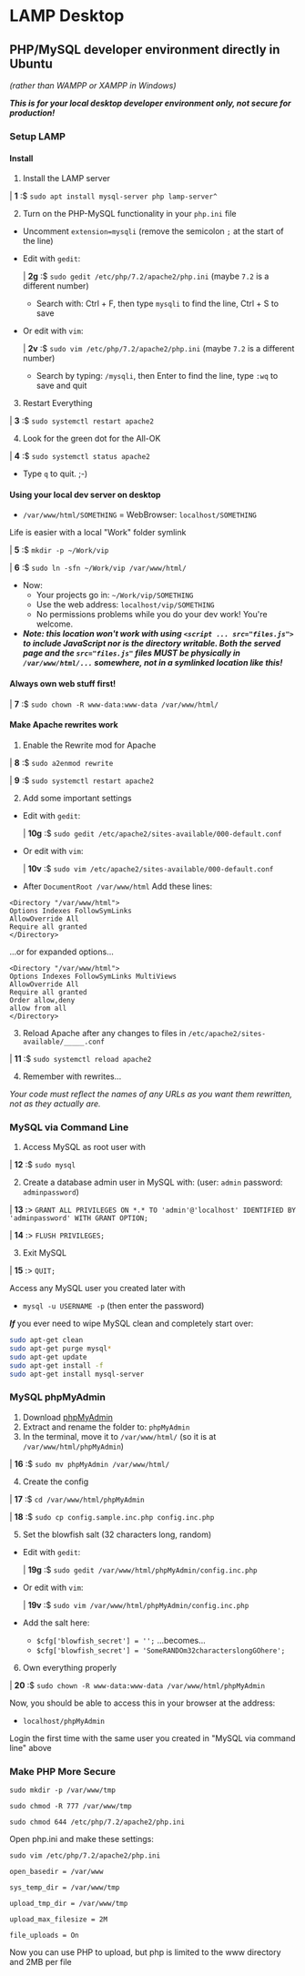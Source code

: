 # LAMP Desktop
## PHP/MySQL developer environment directly in Ubuntu
*(rather than WAMPP or XAMPP in Windows)*

***This is for your local desktop developer environment only, not secure for production!***

### Setup LAMP

#### Install

1. Install the LAMP server

| **1** :$ `sudo apt install mysql-server php lamp-server^`

2. Turn on the PHP-MySQL functionality in your `php.ini` file
  - Uncomment `extension=mysqli` (remove the semicolon `;` at the start of the line)
  - Edit with `gedit`:

    | **2g** :$ `sudo gedit /etc/php/7.2/apache2/php.ini` (maybe `7.2` is a different number)

    - Search with: Ctrl + F, then type `mysqli` to find the line, Ctrl + S to save

  - Or edit with `vim`:

    | **2v** :$ `sudo vim /etc/php/7.2/apache2/php.ini` (maybe `7.2` is a different number)

    - Search by typing: `/mysqli`, then Enter to find the line, type `:wq` to save and quit

3. Restart Everything

| **3** :$ `sudo systemctl restart apache2`

4. Look for the green dot for the All-OK

| **4** :$ `sudo systemctl status apache2`

  - Type `q` to quit. ;-)

#### Using your local dev server on desktop

- `/var/www/html/SOMETHING` = WebBrowser: `localhost/SOMETHING`

Life is easier with a local "Work" folder symlink

| **5** :$ `mkdir -p ~/Work/vip`

| **6** :$ `sudo ln -sfn ~/Work/vip /var/www/html/`

- Now:
  - Your projects go in: `~/Work/vip/SOMETHING`
  - Use the web address: `localhost/vip/SOMETHING`
  - No permissions problems while you do your dev work! You're welcome.
- ***Note: this location won't work with using `<script ... src="files.js">` to include JavaScript nor is the directory writable. Both the served page and the `src="files.js"` files MUST be physically in `/var/www/html/...` somewhere, not in a symlinked location like this!***

#### Always own web stuff first!

| **7** :$ `sudo chown -R www-data:www-data /var/www/html/`

#### Make Apache rewrites work

1. Enable the Rewrite mod for Apache

| **8** :$ `sudo a2enmod rewrite`

| **9** :$ `sudo systemctl restart apache2`

2. Add some important settings
- Edit with `gedit`:

  | **10g** :$ `sudo gedit /etc/apache2/sites-available/000-default.conf`

- Or edit with `vim`:

  | **10v** :$ `sudo vim /etc/apache2/sites-available/000-default.conf`

- After `DocumentRoot /var/www/html` Add these lines:
```
<Directory "/var/www/html">
Options Indexes FollowSymLinks
AllowOverride All
Require all granted
</Directory>
```

...or for expanded options...

```
<Directory "/var/www/html">
Options Indexes FollowSymLinks MultiViews
AllowOverride All
Require all granted
Order allow,deny
allow from all
</Directory>
```

3. Reload Apache after any changes to files in `/etc/apache2/sites-available/_____.conf`

| **11** :$ `sudo systemctl reload apache2`

4. Remember with rewrites...

*Your code must reflect the names of any URLs as you want them rewritten, not as they actually are.*

### MySQL via Command Line

1. Access MySQL as root user with

  | **12** :$ `sudo mysql`

2. Create a database admin user in MySQL with: (user: `admin` password: `adminpassword`)

  | **13** :>  `GRANT ALL PRIVILEGES ON *.* TO 'admin'@'localhost' IDENTIFIED BY 'adminpassword' WITH GRANT OPTION;`

  | **14** :> `FLUSH PRIVILEGES;`

3. Exit MySQL

  | **15** :> `QUIT;`

Access any MySQL user you created later with
- `mysql -u USERNAME -p` (then enter the password)

***If*** you ever need to wipe MySQL clean and completely start over:

```sh
sudo apt-get clean
sudo apt-get purge mysql*
sudo apt-get update
sudo apt-get install -f
sudo apt-get install mysql-server
```

### MySQL phpMyAdmin

1. Download [phpMyAdmin](https://www.phpmyadmin.net/downloads/)
2. Extract and rename the folder to: `phpMyAdmin`
3. In the terminal, move it to `/var/www/html/` (so it is at `/var/www/html/phpMyAdmin`)

  | **16** :$ `sudo mv phpMyAdmin /var/www/html/`

4. Create the config

  | **17** :$ `cd /var/www/html/phpMyAdmin`

  | **18** :$ `sudo cp config.sample.inc.php config.inc.php`

5. Set the blowfish salt (32 characters long, random)
  - Edit with `gedit`:

    | **19g** :$ `sudo gedit /var/www/html/phpMyAdmin/config.inc.php`

  - Or edit with `vim`:

    | **19v** :$ `sudo vim /var/www/html/phpMyAdmin/config.inc.php`

  - Add the salt here:
    - `$cfg['blowfish_secret'] = '';` ...becomes...
    - `$cfg['blowfish_secret'] = 'SomeRANDOm32characterslongGOhere';`

6. Own everything properly

  | **20** :$ `sudo chown -R www-data:www-data /var/www/html/phpMyAdmin`

Now, you should be able to access this in your browser at the address:
- `localhost/phpMyAdmin`

Login the first time with the same user you created in "MySQL via command line" above

### Make PHP More Secure

`sudo mkdir -p /var/www/tmp`

`sudo chmod -R 777 /var/www/tmp`

`sudo chmod 644 /etc/php/7.2/apache2/php.ini`

Open php.ini and make these settings:

`sudo vim /etc/php/7.2/apache2/php.ini`

```
open_basedir = /var/www

sys_temp_dir = /var/www/tmp

upload_tmp_dir = /var/www/tmp

upload_max_filesize = 2M

file_uploads = On
```

Now you can use PHP to upload, but php is limited to the www directory and 2MB per file
